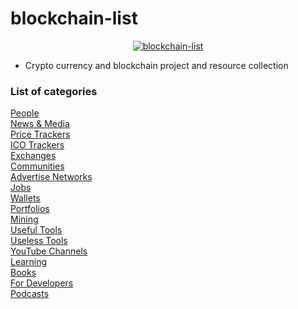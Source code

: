 # blockchain-list

<p align="center">
  <a href="https://wooriapt.github.io/" target="_blank" title="blokchain List">
    <img src="" title="blockchain-list - cryptocurrent resource collection" alt="blockchain-list"/>
  </a>

 
</p>

        
      

 - Crypto currency and blockchain project and resource collection
### List of categories

[People](./projects/people.yml)  
[News & Media](./projects/news-and-media.yml)  
[Price Trackers](./projects/price-trackers.yml)  
[ICO Trackers](./projects/ico-trackers.yml)  
[Exchanges](./projects/exchanges.yml)  
[Communities](./projects/communities.yml)  
[Advertise Networks](./projects/advertise-networks.yml)  
[Jobs](./projects/jobs.yml)  
[Wallets](./projects/wallets.yml)  
[Portfolios](./projects/portfolios.yml)  
[Mining](./projects/mining.yml)  
[Useful Tools](./projects/useful-tools.yml)  
[Useless Tools](./projects/useless-tools.yml)  
[YouTube Channels](./projects/youtube-channels.yml)  
[Learning](./projects/learning.yml)  
[Books](./projects/books.yml)  
[For Developers](./projects/developers.yml)  
[Podcasts](./projects/podcasts.yml)  

